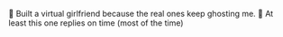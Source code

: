 🚀 Built a virtual girlfriend because the real ones keep ghosting me.
🤖 At least this one replies on time (most of the time)

